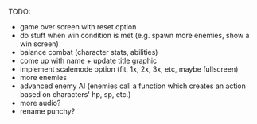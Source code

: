 TODO:

- game over screen with reset option
- do stuff when win condition is met (e.g. spawn more enemies, show a win screen)
- balance combat (character stats, abilities)
- come up with name + update title graphic
- implement scalemode option (fit, 1x, 2x, 3x, etc, maybe fullscreen)
- more enemies
- advanced enemy AI (enemies call a function which creates an action based on characters' hp, sp, etc.)
- more audio?
- rename punchy?